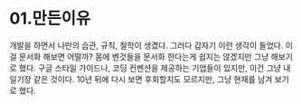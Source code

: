 # 01.만든이유

개발을 하면서 나만의 습관, 규칙, 철학이 생겼다. 그러다 갑자기 이런 생각이 들었다. 이걸 문서화 해보면 어떨까? 몸에 벤것들을 문서화 한다는게 쉽지는 않겠지만 그냥 해보기로 했다. 구글 스타일 가이드나, 코딩 컨벤션을 제공하는 기업들이 있지만, 이건 그냥 내 일기장 같은 것이다. 10년 뒤에 다시 보면 후회할지도 모르지만, 그냥 현재를 남겨 보기로 했다.
